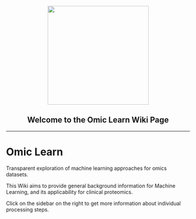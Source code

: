 <p align="center"> <img src="https://user-images.githubusercontent.com/49681382/98436689-68f31b00-20ee-11eb-8fa4-f9836a1e7d4d.png" height="270" width="277" /> </p>
<h2 align="center"> Welcome to the Omic Learn Wiki Page </h2>

---

#  Omic Learn
Transparent exploration of machine learning approaches for omics datasets.

This Wiki aims to provide general background information for Machine Learning, and its applicability for clinical proteomics. 

Click on the sidebar on the right to get more information about individual processing steps.